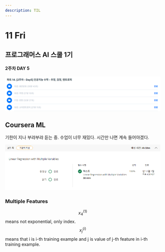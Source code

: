 ```yaml
---
description: TIL
---
```


# 11 Fri

## 프로그래머스 AI 스쿨 1기

#### 2주차 DAY 5

![](../../.gitbook/assets/image%20%2843%29.png)

## Coursera ML

기한이 지나 부랴부랴 듣는 중. 수업이 너무 재밌다. 시간만 나면 계속 들어야겠다.

![](../../.gitbook/assets/image%20%2844%29.png)

### Multiple Features

 $$x^{(1)}_{4} $$ means not exponential, only index. $$x^{(i)}_{j}$$ means that i is  i-th training example and j is value of j-th feature in i-th training example.





